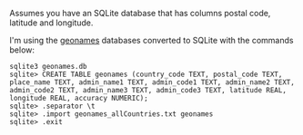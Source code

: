 Assumes you have an SQLite database that has columns postal code, latitude and longitude.

I'm using the [geonames](http://download.geonames.org/export/zip/) databases converted to SQLite with the commands
below:

    sqlite3 geonames.db
    sqlite> CREATE TABLE geonames (country_code TEXT, postal_code TEXT, place_name TEXT, admin_name1 TEXT, admin_code1 TEXT, admin_name2 TEXT, admin_code2 TEXT, admin_name3 TEXT, admin_code3 TEXT, latitude REAL, longitude REAL, accuracy NUMERIC);
    sqlite> .separator \t
    sqlite> .import geonames_allCountries.txt geonames
    sqlite> .exit
